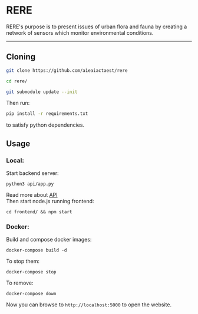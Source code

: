 # RERE

RERE's purpose is to present issues of urban flora and fauna by creating a network of sensors which monitor environmental conditions.

---

## Cloning

```sh
git clone https://github.com/a1eaiactaest/rere

cd rere/

git submodule update --init
```

Then run:

```sh
pip install -r requirements.txt
```

to satisfy python dependencies.

## Usage

### Local:

Start backend server:

```
python3 api/app.py
```

Read more about [API](api/README.md)  
Then start node.js running frontend:

```
cd frontend/ && npm start
```

### Docker:

Build and compose docker images:

```
docker-compose build -d
```

To stop them:

```
docker-compose stop
```

To remove:

```
docker-compose down
```

Now you can browse to `http://localhost:5000` to open the website.
